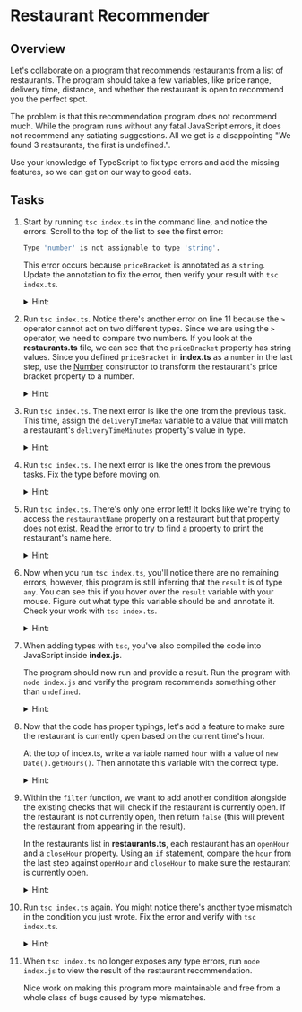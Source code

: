 # Restaurant Recommender

## Overview

Let's collaborate on a program that recommends restaurants from a list of restaurants. The program should take a few variables, like price range, delivery time, distance, and whether the restaurant is open to recommend you the perfect spot.

The problem is that this recommendation program does not recommend much. While the program runs without any fatal JavaScript errors, it does not recommend any satiating suggestions. All we get is a disappointing "We found 3 restaurants, the first is undefined.".

Use your knowledge of TypeScript to fix type errors and add the missing features, so we can get on our way to good eats.

## Tasks

1. Start by running `tsc index.ts` in the command line, and notice the errors. Scroll to the top of the list to see the first error:

   ```bash
   Type 'number' is not assignable to type 'string'.
   ```

   This error occurs because `priceBracket` is annotated as a `string`. Update the annotation to fix the error, then verify your result with `tsc index.ts`.

   <details>
     <summary>Hint:</summary>

   ```js
   const priceBracket: number = dollarSigns.length;
   ```

   </details>

2. Run `tsc index.ts`. Notice there's another error on line 11 because the `>` operator cannot act on two different types. Since we are using the `>` operator, we need to compare two numbers. If you look at the **restaurants.ts** file, we can see that the `priceBracket` property has string values. Since you defined `priceBracket` in **index.ts** as a `number` in the last step, use the [Number](https://developer.mozilla.org/en-US/docs/Web/JavaScript/Reference/Global_Objects/Number) constructor to transform the restaurant's price bracket property to a number.

   <details>
   <summary>Hint:</summary>

   We can use the `Number` constructor to transform `restaurant.priceBracket`:

   ```js
   if (Number(restaurant.priceBracket) > priceBracket)
   ```

   </details>

3. Run `tsc index.ts`. The next error is like the one from the previous task. This time, assign the `deliveryTimeMax` variable to a value that will match a restaurant's `deliveryTimeMinutes` property's value in type.

   <details>
   <summary>Hint:</summary>

   ```js
   const deliveryTimeMax = 90;
   ```

   </details>

4. Run `tsc index.ts`. The next error is like the ones from the previous tasks. Fix the type before moving on.

   <details>
   <summary>Hint:</summary>

   Each restaurant has a `distance` property with a string as its value, while our program has a `maxDistance` variable with a number as its value. Since we are using the `>` operator, we want to compare two numbers.

   </details>

5. Run `tsc index.ts`. There's only one error left! It looks like we're trying to access the `restaurantName` property on a restaurant but that property does not exist. Read the error to try to find a property to print the restaurant's name here.

   <details>
   <summary>Hint:</summary>

   The error says

   ```bash
   ... does not exist on type '{ name: string; ...
   ```

   Instead of `restaurantName`, use `name` as the property.

   </details>

6. Now when you run `tsc index.ts`, you'll notice there are no remaining errors, however, this program is still inferring that the `result` is of type `any`. You can see this if you hover over the `result` variable with your mouse. Figure out what type this variable should be and annotate it. Check your work with `tsc index.ts`.

   <details>
   <summary>Hint:</summary>

   ```js
   let result: string;
   ```

   </details>

7. When adding types with `tsc`, you've also compiled the code into JavaScript inside **index.js**.

   The program should now run and provide a result. Run the program with `node index.js` and verify the program recommends something other than `undefined`.

   <details>
   <summary>Hint:</summary>

   Run `node index.js` in the command line.

   </details>

8. Now that the code has proper typings, let's add a feature to make sure the restaurant is currently open based on the current time's hour.

   At the top of index.ts, write a variable named `hour` with a value of `new Date().getHours()`. Then annotate this variable with the correct type.

   <details>
   <summary>Hint:</summary>

   The `getHours` function returns a number representing the current hour in a 24 hour time format (example: 3PM is 15). Therefore you can annotate it with:

   ```js
   const hour: number = new Date().getHours();
   ```

   </details>

9. Within the `filter` function, we want to add another condition alongside the existing checks that will check if the restaurant is currently open. If the restaurant is not currently open, then return `false` (this will prevent the restaurant from appearing in the result).

   In the restaurants list in **restaurants.ts**, each restaurant has an `openHour` and a `closeHour` property. Using an `if` statement, compare the `hour` from the last step against `openHour` and `closeHour` to make sure the restaurant is currently open.

   <details>
   <summary>Hint:</summary>

   We want to make sure the current `hour` is between the opening and closing hours of the restaurant. To do this, we could write a condition that checks if the current `hour` is before `openHour` or after `closeHour`:

   ```js
   if (hour < restaurant.openHour || hour > restaurant.closeHour) {
     return false;
   }
   ```

   </details>

10. Run `tsc index.ts` again. You might notice there's another type mismatch in the condition you just wrote. Fix the error and verify with `tsc index.ts`.

      <details>
      <summary>Hint:</summary>

    Since the restaurant list has all of its values as strings, you may have a type mismatch when comparing the `hour` variable because it's a `number`. To solve this we could transform `openHour` and `closeHour` into numbers.

    ```js
    if (
      hour < Number(restaurant.openHour) ||
      hour > Number(restaurant.closeHour)
    ) {
      return false;
    }
    ```

      </details>

11. When `tsc index.ts` no longer exposes any type errors, run `node index.js` to view the result of the restaurant recommendation.

    Nice work on making this program more maintainable and free from a whole class of bugs caused by type mismatches.

